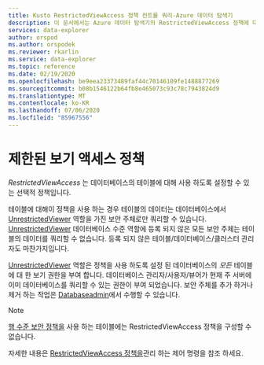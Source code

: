 ```yaml
---
title: Kusto RestrictedViewAccess 정책 컨트롤 쿼리-Azure 데이터 탐색기
description: 이 문서에서는 Azure 데이터 탐색기의 RestrictedViewAccess 정책에 대해 설명 합니다.
services: data-explorer
author: orspod
ms.author: orspodek
ms.reviewer: rkarlin
ms.service: data-explorer
ms.topic: reference
ms.date: 02/19/2020
ms.openlocfilehash: be9eea23373489faf44c70146109fe1488877269
ms.sourcegitcommit: b08b1546122b64fb8e465073c93c78c7943824d9
ms.translationtype: MT
ms.contentlocale: ko-KR
ms.lasthandoff: 07/06/2020
ms.locfileid: "85967556"
---
```

# <a name="restricted-view-access-policy"></a>제한된 보기 액세스 정책

*RestrictedViewAccess* 는 데이터베이스의 테이블에 대해 사용 하도록 설정할 수 있는 선택적 정책입니다.

테이블에 대해이 정책을 사용 하는 경우 테이블의 데이터는 데이터베이스에서 [UnrestrictedViewer](../management/access-control/role-based-authorization.md) 역할을 가진 보안 주체로만 쿼리할 수 있습니다.
[UnrestrictedViewer](../management/access-control/role-based-authorization.md) 데이터베이스 수준 역할에 등록 되지 않은 모든 보안 주체는 테이블의 데이터를 쿼리할 수 없습니다. 등록 되지 않은 테이블/데이터베이스/클러스터 관리자도 마찬가지입니다.

[UnrestrictedViewer](../management/access-control/role-based-authorization.md) 역할은 정책을 사용 하도록 설정 된 데이터베이스의 *모든* 테이블에 대 한 보기 권한을 부여 합니다.
데이터베이스 관리자/사용자/뷰어가 현재 주 서버에 이미 데이터베이스를 쿼리할 수 있는 권한이 부여 되었습니다. 보안 주체를 추가 하거나 제거 하는 작업은 [Databaseadmin](../management/access-control/role-based-authorization.md)에서 수행할 수 있습니다.

> [!NOTE]
> [행 수준 보안 정책을](./rowlevelsecuritypolicy.md) 사용 하는 테이블에는 RestrictedViewAccess 정책을 구성할 수 없습니다.

자세한 내용은 [RestrictedViewAccess 정책을](../management/restrictedviewaccess-policy.md)관리 하는 제어 명령을 참조 하세요.
